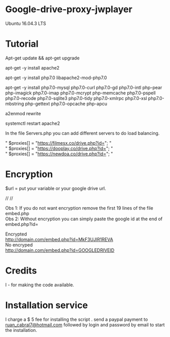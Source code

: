 # Google-drive-proxy-jwplayer

Ubuntu 16.04.3 LTS 

# Tutorial

Apt-get update && apt-get upgrade<br>

apt-get -y install apache2<br>

apt-get -y install php7.0 libapache2-mod-php7.0<br>

apt-get -y install php7.0-mysql php7.0-curl php7.0-gd php7.0-intl php-pear php-imagick php7.0-imap php7.0-mcrypt php-memcache  php7.0-pspell php7.0-recode php7.0-sqlite3 php7.0-tidy php7.0-xmlrpc php7.0-xsl php7.0-mbstring php-gettext php7.0-opcache php-apcu <br>

a2enmod rewrite <br>

systemctl restart apache2 <br>

In the file Servers.php you can add different servers to do load balancing.

"  $proxies[] = "https://filmesx.co/drive.php?id=";  " <br>
"  $proxies[] = "https://dooplay.co/drive.php?id=";  " <br>
"  $proxies[] = "https://newdoa.co/drive.php?id=";  " <br>

# Encryption

$url = put your variable or your google drive url.

// <?php //filmesx.co - ruan_cabral7@hotmail.com
$inboxf = $url; // your variable
    $plain_txt = base64_encode($inboxf);
    $string = $plain_txt;
    $encrypt_method = "AES-256-CBC";
    $secret_key = 'PWaanA*()!#EGyKaaZa';
    $secret_iv = 'PWAsrqWUN*()!#RETyAAgaa';
    // hash
    $key = hash('sha256', $secret_key); 
    // iv - encrypt method AES-256-CBC expects 16 bytes - else you will get a warning
    $iv = substr(hash('sha256', $secret_iv), 0, 16);
    $output = openssl_encrypt($string, $encrypt_method, $key, 0, $iv);
    $output = base64_encode($output);
    $encrypted_txt = $output;
    $urlen = $encrypted_txt;
// filmesx.co - ruan_cabral7@hotmail.com ?> //

Obs 1: If you do not want encryption remove the first 19 lines of the file embed.php <br>
Obs 2: Without encryption you can simply paste the google id at the end of embed.php?id= <br>

Encrypted  <br>
http://domain.com/embed.php?id=MkF3UJlR1REVA <br>
No encryped  <br>
http://domain.com/embed.php?id=GOOGLEDRIVEID <br>

# Credits

I - for making the code available.

# Installation service

I charge a $ 5 fee for installing the script .
send a paypal payment to ruan_cabral7@hotmail.com followed by login and password by email to start the installation.
